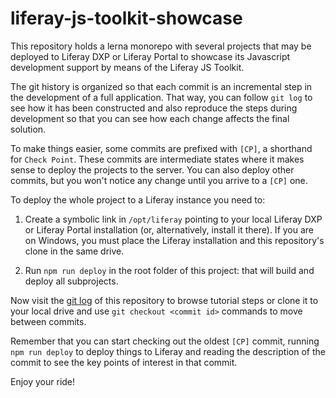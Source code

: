 # liferay-js-toolkit-showcase

This repository holds a lerna monorepo with several projects that may be
deployed to Liferay DXP or Liferay Portal to showcase its Javascript development
support by means of the Liferay JS Toolkit.

The git history is organized so that each commit is an incremental step in the
development of a full application. That way, you can follow `git log` to see
how it has been constructed and also reproduce the steps during development so
that you can see how each change affects the final solution.

To make things easier, some commits are prefixed with `[CP]`, a shorthand for
`Check Point`. These commits are intermediate states where it makes sense to
deploy the projects to the server. You can also deploy other commits, but you
won't notice any change until you arrive to a `[CP]` one.

To deploy the whole project to a Liferay instance you need to:

1. Create a symbolic link in `/opt/liferay` pointing to your local Liferay DXP
   or Liferay Portal installation (or, alternatively, install it there). If you
   are on Windows, you must place the Liferay installation and this repository's
   clone in the same drive.

2. Run `npm run deploy` in the root folder of this project: that will build and
   deploy all subprojects.

Now visit the
[git log](https://github.com/izaera/liferay-js-toolkit-showcase/commits/react)
of this repository to browse tutorial steps or clone it to your local drive and
use `git checkout <commit id>` commands to move between commits.

Remember that you can start checking out the oldest `[CP]` commit, running
`npm run deploy` to deploy things to Liferay and reading the description of the
commit to see the key points of interest in that commit.

Enjoy your ride!
